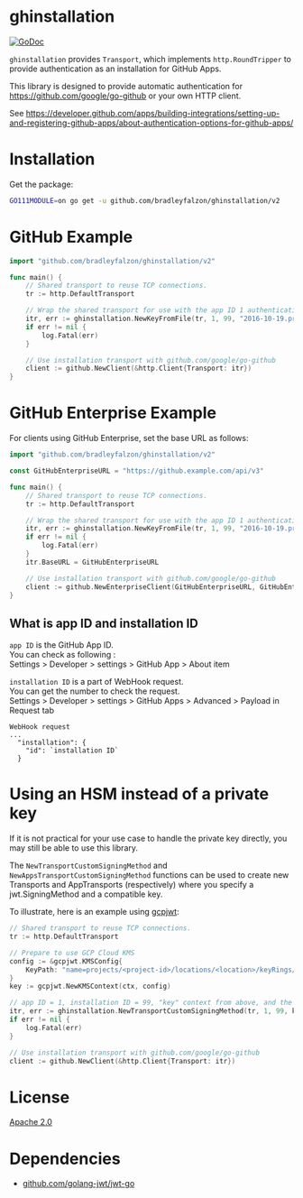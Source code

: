 # ghinstallation

[![GoDoc](https://godoc.org/github.com/bradleyfalzon/ghinstallation?status.svg)](https://godoc.org/github.com/bradleyfalzon/ghinstallation)

`ghinstallation` provides `Transport`, which implements `http.RoundTripper` to
provide authentication as an installation for GitHub Apps.

This library is designed to provide automatic authentication for
https://github.com/google/go-github or your own HTTP client.

See
https://developer.github.com/apps/building-integrations/setting-up-and-registering-github-apps/about-authentication-options-for-github-apps/

# Installation

Get the package:

```bash
GO111MODULE=on go get -u github.com/bradleyfalzon/ghinstallation/v2
```

# GitHub Example

```go
import "github.com/bradleyfalzon/ghinstallation/v2"

func main() {
    // Shared transport to reuse TCP connections.
    tr := http.DefaultTransport

    // Wrap the shared transport for use with the app ID 1 authenticating with installation ID 99.
    itr, err := ghinstallation.NewKeyFromFile(tr, 1, 99, "2016-10-19.private-key.pem")
    if err != nil {
        log.Fatal(err)
    }

    // Use installation transport with github.com/google/go-github
    client := github.NewClient(&http.Client{Transport: itr})
}
```

# GitHub Enterprise Example

For clients using GitHub Enterprise, set the base URL as follows:

```go
import "github.com/bradleyfalzon/ghinstallation/v2"

const GitHubEnterpriseURL = "https://github.example.com/api/v3"

func main() {
    // Shared transport to reuse TCP connections.
    tr := http.DefaultTransport

    // Wrap the shared transport for use with the app ID 1 authenticating with installation ID 99.
    itr, err := ghinstallation.NewKeyFromFile(tr, 1, 99, "2016-10-19.private-key.pem")
    if err != nil {
        log.Fatal(err)
    }
    itr.BaseURL = GitHubEnterpriseURL

    // Use installation transport with github.com/google/go-github
    client := github.NewEnterpriseClient(GitHubEnterpriseURL, GitHubEnterpriseURL, &http.Client{Transport: itr})
}
```

## What is app ID and installation ID

`app ID` is the GitHub App ID. \
You can check as following : \
Settings > Developer > settings > GitHub App > About item

`installation ID` is a part of WebHook request. \
You can get the number to check the request. \
Settings > Developer > settings > GitHub Apps > Advanced > Payload in Request
tab

```
WebHook request
...
  "installation": {
    "id": `installation ID`
  }
```

# Using an HSM instead of a private key

If it is not practical for your use case to handle the private key directly, you may still be able to use this library.

The `NewTransportCustomSigningMethod` and `NewAppsTransportCustomSigningMethod` functions can be used to create new Transports and AppTransports (respectively) where you specify a jwt.SigningMethod and a compatible key.

To illustrate, here is an example using [gcpjwt](https://github.com/someone1/gcp-jwt-go/v2):

```go
// Shared transport to reuse TCP connections.
tr := http.DefaultTransport

// Prepare to use GCP Cloud KMS
config := &gcpjwt.KMSConfig{
    KeyPath: "name=projects/<project-id>/locations/<location>/keyRings/<key-ring-name>/cryptoKeys/<key-name>/cryptoKeyVersions/<key-version>",
}
key := gcpjwt.NewKMSContext(ctx, config)

// app ID = 1, installation ID = 99, "key" context from above, and the jwt.SigningMethod
itr, err := ghinstallation.NewTransportCustomSigningMethod(tr, 1, 99, key, gcpjwt.SigningMethodKMSRS256)
if err != nil {
    log.Fatal(err)
}

// Use installation transport with github.com/google/go-github
client := github.NewClient(&http.Client{Transport: itr})
```

# License

[Apache 2.0](LICENSE)

# Dependencies

-   [github.com/golang-jwt/jwt-go](https://github.com/golang-jwt/jwt-go)
